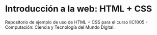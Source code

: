 # Introducción a la web: HTML + CSS
Repositorio de ejemplo de uso de HTML + CSS para el curso IIC1005 - Computación: Ciencia y Tecnología del Mundo Digital.
